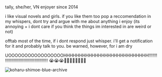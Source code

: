 tally, she/her, VN enjoyer since 2014

i like visual novels and girls. if you like them too pop a reccomendation in my whispers, dont try and argue with me about anything i enjoy (its annoying + i dont care if you think the things im interested in are weird or not)

offtab most of the time, if i dont respond just whisper. i'll get a notification for it and probably talk to you. be warned, however, for i am dry

UOOOOOOOOOOOOOOOOOHHHHHHHHHHHHHHHHHHHHHHHHHHH!!!!!!!!!!!!!!!!!!!!!!!!!!!!!!!!!!!!!!!!!! 😭😭😭💢💢💢💢💢💢💢💢

![koharu-shimoe-blue-archive](https://github.com/kuwao/kuwao/assets/150097262/814605cc-4104-4719-8670-4be9ee93c748)
